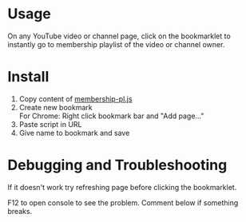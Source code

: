 # Usage
On any YouTube video or channel page, click on the bookmarklet to instantly go to membership playlist of the video or channel owner.

# Install
1. Copy content of [membership-pl.js](#file-membership-pl-js)
2. Create new bookmark  
    For Chrome: Right click bookmark bar and "Add page..."
4. Paste script in URL
5. Give name to bookmark and save


# Debugging and Troubleshooting
If it doesn't work try refreshing page before clicking the bookmarklet.

F12 to open console to see the problem. Comment below if something breaks.
